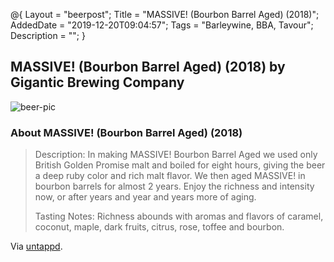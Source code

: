 @{
 Layout = "beerpost";
 Title = "MASSIVE! (Bourbon Barrel Aged) (2018)";
 AddedDate = "2019-12-20T09:04:57";
 Tags = "Barleywine, BBA, Tavour";
 Description = "";
 }
 

## MASSIVE! (Bourbon Barrel Aged) (2018) by Gigantic Brewing Company

![beer-pic]

### About MASSIVE! (Bourbon Barrel Aged) (2018)

> Description: In making MASSIVE! Bourbon Barrel Aged we used only British Golden Promise malt and boiled for eight hours, giving the beer a deep ruby color and rich malt flavor. We then aged MASSIVE! in bourbon barrels for almost 2 years. Enjoy the richness and intensity now, or after years and year and years more of aging.
>
> Tasting Notes: Richness abounds with aromas and flavors of caramel, coconut, maple, dark fruits, citrus, rose, toffee and bourbon.

Via [untappd][untappd-url].

[untappd-url]: <https://untappd.com//b/gigantic-brewing-company-massive-bourbon-barrel-aged-2018/2929619>
[beer-pic]: https://jasonpowley.com/assets/img/2019-12-20-massive-bourbon-barrel-aged-2018.jpeg "MASSIVE! (Bourbon Barrel Aged) (2018) by Gigantic Brewing Company"
